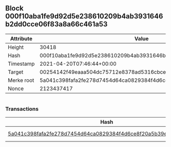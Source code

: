 ## Block 000f10aba1fe9d92d5e238610209b4ab3931646b2dd0cce06f83a8a66c461a53

Attribute | Value
--- | ---
Height | 30418
Hash | 000f10aba1fe9d92d5e238610209b4ab3931646b2dd0cce06f83a8a66c461a53
Timestamp | 2021-04-20T07:46:44+00:00
Target | 00254142f49eaaa504dc75712e8378ad5316cbcead634704b3734b6271167cc4
Merke root | 5a041c398fafa2fe278d7454d64ca0829384f4d6ce8f20a5b39e3c69761e286e
Nonce | 2123437417

```

```

### Transactions

Hash | Amount
--- | ---
[5a041c398fafa2fe278d7454d64ca0829384f4d6ce8f20a5b39e3c69761e286e](5a041c398fafa2fe278d7454d64ca0829384f4d6ce8f20a5b39e3c69761e286e.md) | 10.00000000 SKEPTI 
